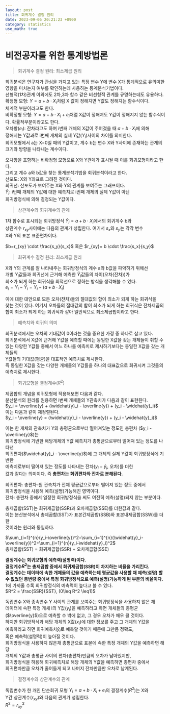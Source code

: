 ```yaml
---
layout: post
title: 회귀계수 결정 원리   
date: 2023-09-05 20:21:23 +0900
category: statistics 
use_math: true
---
```

# 비전공자를 위한 통계방법론    
> 회귀계수 결정 원리: 최소제곱 원리  

회귀분석은 연구자가 관심을 가지고 있는 특정 변수 Y에 변수 X가 통계적으로 유의미한  
영향을 미치는지 여부를 확인하는데 사용하는 통계분석기법이다.  
선형적(1차)관계 이외에도 2차,3차 함수 같은 비선형적 관계를 규명하는데도 유용하다.  
확정형 모형: $Y=a+b \cdot X_i$처럼 X 값이 정해지면 Y값도 정해지는 함수식이다.  
체계적 부분이라고도 한다.  
비확정형 모형: $Y=a+b \cdot X_i+e_i$처럼 X값이 정해져도 Y깂이 정해지지 않는 함수식이다. 확률적부분이라고도 한다.   
오차항($e_i$): 잔차라고도 하며 i번째 개체의 X값이 주어졌을 때 $a+b \cdot X_i$에 의해  
정해지는 Y값과로 i번째 개체의 실제 Y값($Y_i$)사이의 차이를 의미한다.   
회귀모형에서 a는 X=0일 때의 Y값이고, 계수 b는 변수 X와 Y사이에 존재하는 관계의  
크기와 방향을 나타내는 계수이다.  
  
오차항을 포함하는 비확정형 모형으로 X와 Y관계가 표시될 때 이를 회귀모형이라고 한다.  
그리고 계수 a와 b값을 찾는 통계분석기법을 회귀분석이라고 한다.  
산포도: X와 Y좌표로 그려진 것이다.  
회귀선: 산포도가 보여주는 X와 Y의 관계를 보여주는 그래프이다.  
$\widehat{Y}_i$: i번째 개체의 Y값에 대한 예측치로 i번째 개체의 실제 Y값이 아닌  
회귀방정식에 의해 결정되는 Y값이다.  
  
> 상관계수와 회귀계수의 관계  

1차 함수로 표시되는 회귀방정식 $\widehat{Y}_i= a + b \cdot X_i$에서의 회귀계수 b와  
상관계수 $r_{xy}$사이에는 다음의 관계가 성립한다. 여기서 $s_x$와 $s_y$는 각각 변수  
X와 Y의 표본 표준편차이다.  
  
$b=r_{xy} \cdot \frac{s_y}{s_x}$ 혹은 $r_{xy}= b \cdot \frac{s_x}{s_y}$  
  
> 회귀계수 결정 원리: 최소제곱 원리  
  
X와 Y의 관계를 잘 나타내주는 회귀방정식의 계수 a와 b값을 파악하기 위해선  
개별 $Y_i$값들과 회귀선에 근거해 예측한 $\widehat{Y}_i$값들의 차이(오차(잔차))가  
최소가 되게 하는 회귀식을 최적선으로 정하는 방식을 생각해볼 수 있다.  
$e_i = Y_i - \widehat{Y}_i = Y_i - (a+b \cdot X_i)$  
  
이에 대한 대안으로 모든 오차(잔차)들의 절대값의 합이 최소가 되게 하는 회귀식을  
찾는 것이 있다. 여기서 오차들의 절대값의 합이 최소가 되게 하는 회귀식은 잔차제곱의  
합이 최소가 되게 하는 회귀식과 같아 일반적으로 최소제곱법이라고 한다.  

> 예측치와 회귀의 의미  

회귀분석에서는 오차의 기대값이 0이라는 것을 중요한 가정 중 하나로 삼고 있다.  
회귀분석에서 X값에 근거해 Y값을 예측할 때에는 동일한 X값을 갖는 개체들이 취할 수 있는 다양한 Y값들 중에서 어느 하나를 예측치로 제시하기보다는 동일한 X값을 갖는 개체들의  
Y값들의 기대값(평균)을 대표적인 예측치로 제시한다.  
즉 동일한 X값을 갖는 다양한 개체들의 Y값들을 하나의 대표값으로 회귀시켜 그것들의  
예측치로 제시한다.   
  
> 회귀모형을 결정계수($R^2$)  

제곱합의 개념을 회귀모형에 적용해보면 다음과 같다.  
분산분석의 원리를 원용하면 i번째 개체들의 Y관측치가 다음과 같이 표현된다.  
$y_i = \overline{y} + (\widehat{y}_i - \overline{y}) + (y_i - \widehat{y}_i)$  
이는 다음과 같이 재정렬된다.  
$y_i - \overline{y} = (\widehat{y}_i - \overline{y}) + (y_i - \widehat{y}_i)$  
  
이는 한 개체의 관측치가 Y의 총평균으로부터 떨어져있는 정도인 총편차 ($y_i -\overline{y}$)는  
회귀방정식에 기반한 해당개체의 Y값 예측치가 총평균으로부터 떨어져 있는 정도를 나타낸  
회귀편차($\widehat{y}_i - \overline{y}$)에 그 개체의 실제 Y값이 회귀방정식에 기반한  
예측치로부터 떨어져 있는 정도를 나타내는 잔차($y_i - \widehat{y}_i$, 오차)를 더한  
값과 같다는 의미이다. 즉 **총편차는 회귀편차와 잔차로 분해된다.**  

회귀편차: 총편차-원 관측치가 전체 평균값으로부터 떨어져 있는 정도 중에서  
회귀방정식을 사용해 예측(설명)가능해진 영역이다.  
잔차: 총편차 중에서 일정한 회귀방정식을 써도 여전히 예측(설명)되지 않는 부분이다.  

총제곱합(SST)는 회귀제곱합(SSR)과 오차제곱합(SSE)를 더한값과 같다.  
이는 분산분석에서 총제곱합(SST)가 표본간제곱합(SSB)와 표본내제곱합(SSW)를 더한  
것이라는 원리와 동일하다.  
  
$\sum_{i=1}^{n}(y_i-\overline{y})^2=\sum_{i=1}^{n}(\widehat{y}_i-\overline{y})^2+\sum_{i=1}^{n}(y_i-\widehat{y}_i)^2$  
총제곱합(SST) = 회귀제곱합(SSR) + 오차제곱합(SSE)  

**결정계수는 회귀모형의 예측력(설명력)이다.**  
**결정계수$R^2$는 총제곱합 중에서 회귀제곱합(SSR)이 차지하는 비율을 가리킨다.**  
**결정계수는 데이터에 속한 개체들의 값을 예측하는데 평균값을 사용할 때 예측(설명) 할**  
**수 없었던 총변량 중에서 특정 회귀방정식으로 예측(설명)가능하게 된 부분의 비율이다.**  
1에 가까울 수록 회귀방정식의 예측력이 높다고 볼 수 있다.  
$R^2 = \frac{SSR}{SST}, (0\leq R^2 \leq1)$  
  
독립변수 X와 종속변수 Y 사이의 관계를 보여주는 회귀방정식을 사용하지 않은 채  
데이터에 속한 특정 개체 i의 Y값($y_i$)을 예측하라고 하면 개체들의 총평균($\overline{y}$)으로 예측할 수 밖에 없고, 그 경우 오차가 매우 클 것이다.  
하지만 회귀방적식과 해당 개체의 X값($x_i$)에 대한 정보를 주고 그 개체의 Y값을  
예측하라고 하면 회귀예측치$\widehat{y}_i$로 예측할 것이기 때문에 그만큼 정확도,  
혹은 예측력(설명력)이 높아질 것이다.  
회귀방정식을 사용하지 않은채 총평균으로 표본에 속한 특정 개체의 Y값을 예측하면 해당  
개체의 Y값과 총평균 사이의 편차(총편차)만큼의 오차가 남아있지만,  
회귀방정식을 하용해 회귀예측치로 해당 개체의 Y값을 예측하면 총편차 중에서  
회귀편차만큼 오차가 줄어들게 되고 나머지 잔차만큼만 오차로 남게된다.  
  
> 결정계수와 상관계수의 관계  

독립변수가 한 개인 단순회귀 모형 $Y_i = a+b\cdot X_i + e_i$의 결정계수($R^2$)는 X와  
Y간 상관계수($r_{xy}$)와 다음의 관계가 성립한다.  
$R^2 = r^2_{xy}$